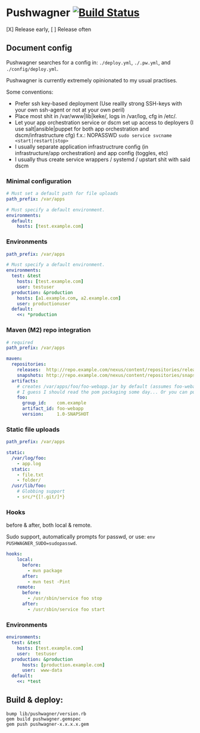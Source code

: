 # Pushwagner [![Build Status](https://secure.travis-ci.org/oc/pushwagner.png)](http://travis-ci.org/oc/pushwagner)

[X] Release early, [ ] Release often

## Document config

Pushwagner searches for a config in: `./deploy.yml`, `./.pw.yml`, and `./config/deploy.yml`.

Pushwagner is currently extremely opinionated to my usual practises.

Some conventions:
- Prefer ssh key-based deployment (Use reallly strong SSH-keys with your own ssh-agent or not at your own peril)
- Place most shit in /var/www|lib|keke/<app>, logs in /var/log, cfg in /etc/<app>. 
- Let your app orchestration service or dscm set up access to deployers (I use salt|ansible|puppet for both app orchestration and dscm/infrastructure cfg) f.x.: NOPASSWD `sudo service svcname <start|restart|stop>`
- I usually separate application infrastructrure config (in infrastructure/app orchestration) and app config (toggles, etc)
- I usually thus create service wrappers / systemd / upstart shit with said dscm

### Minimal configuration

````yaml
# Must set a default path for file uploads
path_prefix: /var/apps

# Must specify a default environment.
environments:
  default:
    hosts: [test.example.com]
````

### Environments

````yaml
path_prefix: /var/apps

# Must specify a default environment.
environments:
  test: &test
    hosts: [test.example.com]
    user: testuser
  production: &production
    hosts: [a1.example.com, a2.example.com]
    user: productionuser
  default: 
    <<: *production

````


### Maven (M2) repo integration

````yaml
# required
path_prefix: /var/apps

maven:
  repositories:
    releases:  http://repo.example.com/nexus/content/repositories/releases
    snapshots: http://repo.example.com/nexus/content/repositories/snapshots
  artifacts:
    # creates /var/apps/foo/foo-webapp.jar by default (assumes foo-webapp is a jar)
    # I guess I should read the pom packaging some day... Or you can pull req it.
    foo:
      group_id:    com.example
      artifact_id: foo-webapp
      version:     1.0-SNAPSHOT
````

### Static file uploads

````yaml
path_prefix: /var/apps

static:
  /var/log/foo:
    - app.log
  static:
  	- file.txt
  	- folder/
  /usr/lib/foo:
    # Globbing support
  	- src/*{[!.git/]*}
````

### Hooks

before & after, both local & remote.

Sudo support, automatically prompts for passwd, or use: `env PUSHWAGNER_SUDO=sudopasswd`.

````yaml
hooks:
    local:
      before:
        - mvn package
      after:
        - mvn test -Pint
    remote:
      before:
        - /usr/sbin/service foo stop
      after:
        - /usr/sbin/service foo start
````

### Environments

````yaml
environments:
  test: &test
    hosts: [test.example.com]
    user:  testuser
  production: &production
      hosts: [production.example.com]
      user:  www-data
  default:
    <<: *test
````


## Build & deploy:

```
bump lib/pushwagner/version.rb
gem build pushwagner.gemspec
gem push pushwagner-x.x.x.x.gem
```

